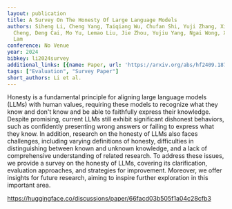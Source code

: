 ```yaml
---
layout: publication
title: A Survey On The Honesty Of Large Language Models
authors: Siheng Li, Cheng Yang, Taiqiang Wu, Chufan Shi, Yuji Zhang, Xinyu Zhu, Zesen
  Cheng, Deng Cai, Mo Yu, Lemao Liu, Jie Zhou, Yujiu Yang, Ngai Wong, Xixin Wu, Wai
  Lam
conference: No Venue
year: 2024
bibkey: li2024survey
additional_links: [{name: Paper, url: 'https://arxiv.org/abs/hf2409.18786'}]
tags: ["Evaluation", "Survey Paper"]
short_authors: Li et al.
---
```

Honesty is a fundamental principle for aligning large language models (LLMs) with human values, requiring these models to recognize what they know and don't know and be able to faithfully express their knowledge. Despite promising, current LLMs still exhibit significant dishonest behaviors, such as confidently presenting wrong answers or failing to express what they know. In addition, research on the honesty of LLMs also faces challenges, including varying definitions of honesty, difficulties in distinguishing between known and unknown knowledge, and a lack of comprehensive understanding of related research. To address these issues, we provide a survey on the honesty of LLMs, covering its clarification, evaluation approaches, and strategies for improvement. Moreover, we offer insights for future research, aiming to inspire further exploration in this important area.

https://huggingface.co/discussions/paper/66facd03b505f1a04c28cfb3